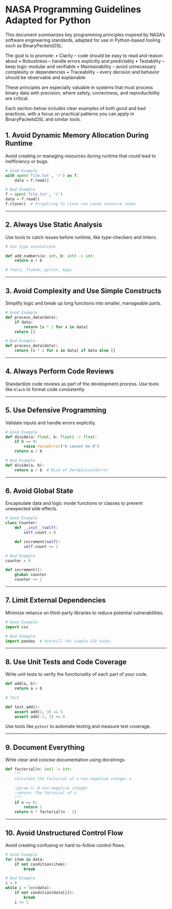 # NASA Programming Guidelines Adapted for Python

This document summarizes key programming principles inspired by NASA’s software engineering standards, adapted for use in Python-based tooling such as BinaryPacketsDSL.

The goal is to promote:
	•	Clarity – code should be easy to read and reason about
	•	Robustness – handle errors explicitly and predictably
	•	Testability – keep logic modular and verifiable
	•	Maintainability – avoid unnecessary complexity or dependencies
	•	Traceability – every decision and behavior should be observable and explainable

These principles are especially valuable in systems that must process binary data with precision, where safety, correctness, and reproducibility are critical.

Each section below includes clear examples of both good and bad practices, with a focus on practical patterns you can apply in BinaryPacketsDSL and similar tools.


## 1. Avoid Dynamic Memory Allocation During Runtime

Avoid creating or managing resources during runtime that could lead to inefficiency or bugs.

```python
# Good Example
with open('file.txt', 'r') as f:
    data = f.read()

# Bad Example
f = open('file.txt', 'r')
data = f.read()
f.close()  # Forgetting to close can cause resource leaks
```

---

## 2. Always Use Static Analysis

Use tools to catch issues before runtime, like type-checkers and linters.

```python
# Use type annotations

def add_numbers(a: int, b: int) -> int:
    return a + b

# Tools: flake8, pylint, mypy
```

---

## 3. Avoid Complexity and Use Simple Constructs

Simplify logic and break up long functions into smaller, manageable parts.

```python
# Good Example
def process_data(data):
    if data:
        return [x * 2 for x in data]
    return []

# Bad Example
def process_data(data):
    return [x * 2 for x in data] if data else []
```

---

## 4. Always Perform Code Reviews

Standardize code reviews as part of the development process. Use tools like `black` to format code consistently.

---

## 5. Use Defensive Programming

Validate inputs and handle errors explicitly.

```python
# Good Example
def divide(a: float, b: float) -> float:
    if b == 0:
        raise ValueError("b cannot be 0")
    return a / b

# Bad Example
def divide(a, b):
    return a / b  # Risk of ZeroDivisionError
```

---

## 6. Avoid Global State

Encapsulate data and logic inside functions or classes to prevent unexpected side effects.

```python
# Good Example
class Counter:
    def __init__(self):
        self.count = 0

    def increment(self):
        self.count += 1

# Bad Example
counter = 0

def increment():
    global counter
    counter += 1
```

---

## 7. Limit External Dependencies

Minimize reliance on third-party libraries to reduce potential vulnerabilities.

```python
# Good Example
import csv

# Bad Example
import pandas  # Overkill for simple CSV tasks
```

---

## 8. Use Unit Tests and Code Coverage

Write unit tests to verify the functionality of each part of your code.

```python
def add(a, b):
    return a + b

# Test

def test_add():
    assert add(2, 3) == 5
    assert add(-1, 1) == 0
```

Use tools like `pytest` to automate testing and measure test coverage.

---

## 9. Document Everything

Write clear and concise documentation using docstrings.

```python
def factorial(n: int) -> int:
    """
    Calculate the factorial of a non-negative integer n.

    :param n: A non-negative integer
    :return: The factorial of n
    """
    if n == 0:
        return 1
    return n * factorial(n - 1)
```

---

## 10. Avoid Unstructured Control Flow

Avoid creating confusing or hard-to-follow control flows.

```python
# Good Example
for item in data:
    if not condition(item):
        break

# Bad Example
i = 0
while i < len(data):
    if not condition(data[i]):
        break
    i += 1
```